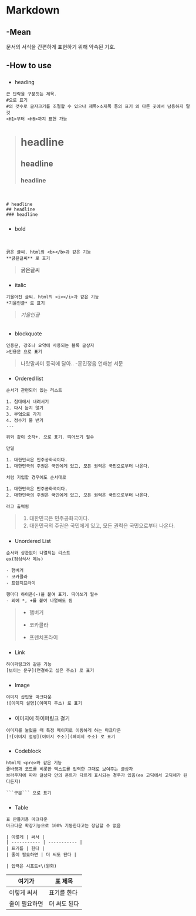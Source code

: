 # Markdown

## -Mean

문서의 서식을 간편하게 표현하기 위해 약속된 기호.

## -How to use

#####
* heading
```
큰 단락을 구분짓는 제목.
#으로 표기
#의 갯수로 글자크기를 조절할 수 있으나 제목>소제목 등의 표기 외 다른 곳에서 남용하지 말 것
<H1>부터 <H6>까지 표현 가능
```

># headline
>## headline
>### headline
<br>

```
# headline
## headline
### headline
```


#####
* bold
<br>

```
굵은 글씨. html의 <b></b>과 같은 기능
**굵은글씨** 로 표기
```
>**굵은글씨**


#####
* italic
```
기울어진 글씨. html의 <i></i>과 같은 기능
*기울인글* 로 표기
```
>*기울인글*

######
* blockquote
```
인용문, 강조나 요약에 사용되는 블록 글상자
>인용문 으로 표기
```
>나랏말싸미 듕귁에 달아.. -훈민정음 언해본 서문

#####
* Ordered list
```
순서가 관련되어 있는 리스트

1. 침대에서 내려서기
2. 다시 눕지 않기
3. 부엌으로 가기
4. 정수기 물 받기
...

위와 같이 숫자+. 으로 표기. 띄어쓰기 필수

만일

1. 대한민국은 민주공화국이다.
1. 대한민국의 주권은 국민에게 있고, 모든 권력은 국민으로부터 나온다.

처럼 기입할 경우에도 순서대로 

1. 대한민국은 민주공화국이다.
2. 대한민국의 주권은 국민에게 있고, 모든 권력은 국민으로부터 나온다.

라고 출력됨
```

>1. 대한민국은 민주공화국이다.
>1. 대한민국의 주권은 국민에게 있고, 모든 권력은 국민으로부터 나온다.

#####
* Unordered List
```
순서와 상관없이 나열되는 리스트
ex(점심식사 메뉴)

- 햄버거
- 코카콜라
- 프렌치프라이

행마다 하이픈(-)을 붙여 표기. 띄어쓰기 필수
- 외에 *, +를 붙여 나열해도 됨
```

>- 햄버거
>* 코카콜라
>+ 프렌치프라이

#####
* Link
```
하이퍼링크와 같은 기능
[보이는 문구](연결하고 싶은 주소) 로 표기
```

#####
* Image
```
이미지 삽입용 마크다운
![이미지 설명](이미지 주소) 로 표기
```

#####
* 이미지에 하이퍼링크 걸기
```
이미지를 눌렀을 때 특정 페이지로 이동하게 하는 마크다운
[![이미지 설명](이미지 주소)](페이지 주소) 로 표기
```

#####
* Codeblock
```
html의 <pre>와 같은 기능
줄바꿈과 코드를 비롯한 텍스트를 입력한 그대로 보여주는 글상자
브라우저에 따라 글상자 안의 폰트가 다르게 표시되는 경우가 있음(ex 고딕에서 고딕체가 된다든지)

```구문``` 으로 표기
```

#####
* Table
```
표 만들기용 마크다운
마크다운 확장기능으로 100% 기동한다고는 장담할 수 없음

| 이렇게 | 써서 |
| ----------- | ----------- |
| 표기를 | 한다 |
| 줄이 필요하면 | 더 써도 된다 |

| 입력은 시프트+\(원화)
```

| 여기가 | 표 제목 |
| ----------- | ----------- |
| 이렇게 써서 | 표기를 한다 |
| 줄이 필요하면 | 더 써도 된다 |